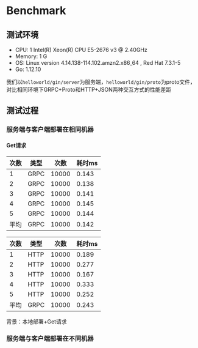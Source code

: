 # Benchmark

## 测试环境
+ CPU: 1  Intel(R) Xeon(R) CPU E5-2676 v3 @ 2.40GHz
+ Memory: 1 G
+ OS: Linux version 4.14.138-114.102.amzn2.x86_64 , Red Hat 7.3.1-5
+ Go: 1.12.10

我们以`helloworld/gin/server`为服务端，`helloworld/gin/proto`为proto文件，对比相同环境下GRPC+Proto和HTTP+JSON两种交互方式的性能差距


## 测试过程

### 服务端与客户端部署在相同机器

#### Get请求
|次数|类型|次数|耗时ms|
|---|---|---|---|
|1|GRPC|10000|0.143|
|2|GRPC|10000|0.138|
|3|GRPC|10000|0.141|
|4|GRPC|10000|0.145|
|5|GRPC|10000|0.144|
|平均|GRPC|10000|0.142|

|次数|类型|次数|耗时ms|
|---|---|---|---|
|1|HTTP|10000|0.189|
|2|HTTP|10000|0.277|
|3|HTTP|10000|0.167|
|4|HTTP|10000|0.333|
|5|HTTP|10000|0.252|
|平均|GRPC|10000|0.243|

背景：本地部署+Get请求




### 服务端与客户端部署在不同机器

